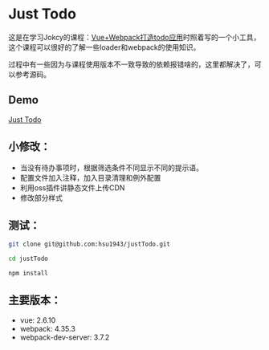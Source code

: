 # Just Todo
这是在学习Jokcy的课程：[Vue+Webpack打造todo应用](https://www.imooc.com/learn/935)时照着写的一个小工具，这个课程可以很好的了解一些loader和webpack的使用知识。

过程中有一些因为与课程使用版本不一致导致的依赖报错啥的，这里都解决了，可以参考源码。

## Demo
<a target="_blank" href="https://beltxman.com/todolist" title="vue demo todolist">Just Todo</a>

## 小修改：
- 当没有待办事项时，根据筛选条件不同显示不同的提示语。
- 配置文件加入注释，加入目录清理和例外配置
- 利用oss插件讲静态文件上传CDN
- 修改部分样式

## 测试：

```bash
git clone git@github.com:hsu1943/justTodo.git

cd justTodo

npm install
```

## 主要版本：
- vue: 2.6.10
- webpack: 4.35.3
- webpack-dev-server: 3.7.2
